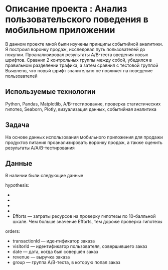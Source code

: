 # Описание проекта : Анализ пользовательского поведения в мобильном приложении

В данном проекте мной были изучены принципы событийной аналитики. Я построил
воронку продаж, исследовал путь пользователей до покупки. Проанализировал
результаты A/B-теста введения новых шрифтов. Сравнил 2 контрольных группы между
собой, убедился в правильном разделении трафика, а затем сравнил с тестовой группой
Выявлено, что новый шрифт значительно не повлияет на поведение пользователей

## Используемые технологии

Python, Pandas, Matplotlib, A/B-тестирование, проверка статистических гипотез,  Seaborn, Plotly, визуализация данных, событийная аналитика

## Задача

На основе данных использования мобильного приложения для продажи продуктов питания проанализировать воронку продаж, а также оценить результаты A/A/B-тестирования

## Данные

В наличии были следующие данные

hypothesis:

- 
- 
- 
- 
- Efforts — затраты ресурсов на проверку гипотезы по 10-балльной шкале. Чем больше значение Efforts, тем дороже проверка гипотезы

orders:

- transactionId — идентификатор заказа
- visitorId — идентификатор пользователя, совершившего заказ
- date — дата, когда был совершён заказ
- revenue — выручка заказа
- group — группа A/B-теста, в которую попал заказ
